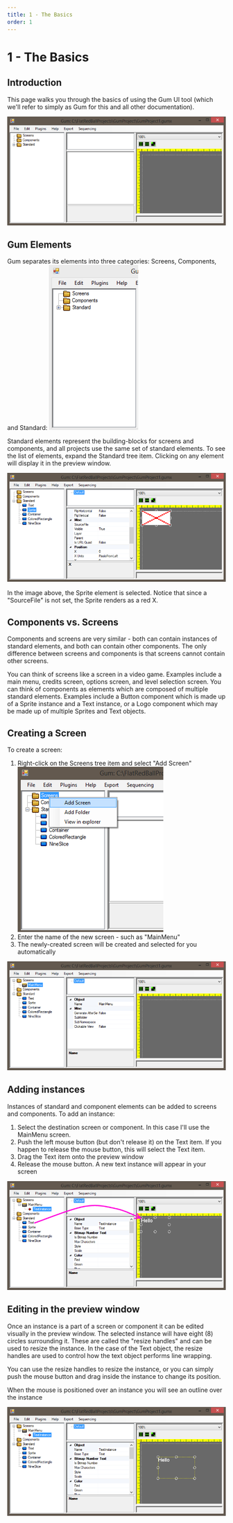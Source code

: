 ```yaml
---
title: 1 - The Basics
order: 1
---
```


# 1 - The Basics

## Introduction

This page walks you through the basics of using the Gum UI tool \(which we'll refer to simply as Gum for this and all other documentation\).

![](../.gitbook/assets/GumEmpty.PNG)

## Gum Elements

Gum separates its elements into three categories: Screens, Components, and Standard: ![](../.gitbook/assets/3Elements.PNG)

Standard elements represent the building-blocks for screens and components, and all projects use the same set of standard elements. To see the list of elements, expand the Standard tree item. Clicking on any element will display it in the preview window.

![](../.gitbook/assets/SelectedSprite.PNG)

In the image above, the Sprite element is selected. Notice that since a "SourceFile" is not set, the Sprite renders as a red X.

## Components vs. Screens

Components and screens are very similar - both can contain instances of standard elements, and both can contain other components. The only difference between screens and components is that screens cannot contain other screens.

You can think of screens like a screen in a video game. Examples include a main menu, credits screen, options screen, and level selection screen. You can think of components as elements which are composed of multiple standard elements. Examples include a Button component which is made up of a Sprite instance and a Text instance, or a Logo component which may be made up of multiple Sprites and Text objects.

## Creating a Screen

To create a screen:

1. Right-click on the Screens tree item and select "Add Screen" ![](../.gitbook/assets/GumAddScreen.png)
2. Enter the name of the new screen - such as "MainMenu"
3. The newly-created screen will be created and selected for you automatically 

![](../.gitbook/assets/GumNewMainMenu.PNG)

## Adding instances

Instances of standard and component elements can be added to screens and components. To add an instance:

1. Select the destination screen or component.  In this case I'll use the MainMenu screen.
2. Push the left mouse button \(but don't release it\) on the Text item.  If you happen to release the mouse button, this will select the Text item.
3. Drag the Text item onto the preview window
4. Release the mouse button.  A new text instance will appear in your screen 

![](../.gitbook/assets/GumTextInstance.png)

## Editing in the preview window

Once an instance is a part of a screen or component it can be edited visually in the preview window. The selected instance will have eight \(8\) circles surrounding it. These are called the "resize handles" and can be used to resize the instance. In the case of the Text object, the resize handles are used to control how the text object performs line wrapping.

You can use the resize handles to resize the instance, or you can simply push the mouse button and drag inside the instance to change its position.

When the mouse is positioned over an instance you will see an outline over the instance

![](../.gitbook/assets/GumInstanceOutline.png)


